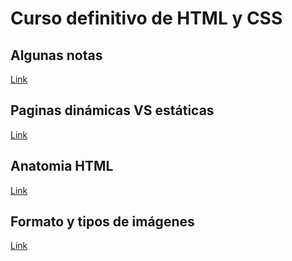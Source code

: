 # Curso definitivo de HTML y CSS

## Algunas notas
[Link](./notes.md)

## Paginas dinámicas VS estáticas
[Link](./pages_dinamics_statics.md)

## Anatomia HTML
[Link](./html_anatomy.md)

## Formato y tipos de imágenes
[Link](./images_types.md)
